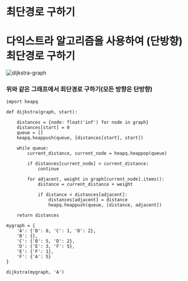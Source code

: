최단경로 구하기
===
# 다익스트라 알고리즘을 사용하여 (단방향)최단경로 구하기

![dijkstra-graph](https://user-images.githubusercontent.com/55550753/136809756-0be4ff0b-e6b4-43f0-b696-85420d5677c5.PNG)

### 위와 같은 그래프에서 최단경로 구하기(모든 방향은 단방향)

```text
import heapq

def dijkstra(graph, start):
    
    distances = {node: float('inf') for node in graph}
    distances[start] = 0
    queue = []
    heapq.heappush(queue, [distances[start], start])
    
    while queue:
        current_distance, current_node = heapq.heappop(queue)
        
        if distances[current_node] < current_distance:
            continue
            
        for adjacent, weight in graph[current_node].items():
            distance = current_distance + weight
            
            if distance < distances[adjacent]:
                distances[adjacent] = distance
                heapq.heappush(queue, [distance, adjacent])
                
    return distances

mygraph = {
    'A': {'B': 8, 'C': 1, 'D': 2},
    'B': {},
    'C': {'B': 5, 'D': 2},
    'D': {'E': 3, 'F': 5},
    'E': {'F': 1},
    'F': {'A': 5}
}

dijkstra(mygraph, 'A')
```